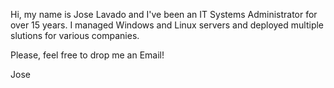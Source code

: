 

Hi, my name is Jose Lavado and I've been an IT Systems Administrator for over 15 years.
I managed Windows and Linux servers and deployed multiple slutions for various companies.

Please, feel free to drop me an Email!

Jose
